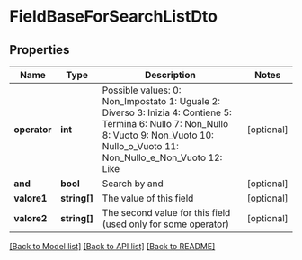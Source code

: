 # FieldBaseForSearchListDto

## Properties
Name | Type | Description | Notes
------------ | ------------- | ------------- | -------------
**operator** | **int** | Possible values:  0: Non_Impostato  1: Uguale  2: Diverso  3: Inizia  4: Contiene  5: Termina  6: Nullo  7: Non_Nullo  8: Vuoto  9: Non_Vuoto  10: Nullo_o_Vuoto  11: Non_Nullo_e_Non_Vuoto  12: Like | [optional] 
**and** | **bool** | Search by and | [optional] 
**valore1** | **string[]** | The value of this field | [optional] 
**valore2** | **string[]** | The second value for this field (used only for some operator) | [optional] 

[[Back to Model list]](../README.md#documentation-for-models) [[Back to API list]](../README.md#documentation-for-api-endpoints) [[Back to README]](../README.md)


